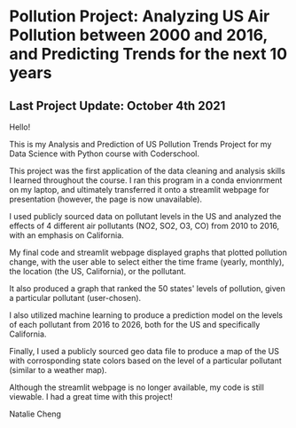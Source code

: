 # Pollution Project: Analyzing US Air Pollution between 2000 and 2016, and Predicting Trends for the next 10 years
## Last Project Update: October 4th 2021

Hello!

This is my Analysis and Prediction of US Pollution Trends Project for my Data Science with Python course with Coderschool.

This project was the first application of the data cleaning and analysis skills I learned throughout the course. I ran this program in a conda envionrment on my laptop, and ultimately transferred it onto a streamlit webpage for presentation (however, the page is now unavailable).

I used publicly sourced data on pollutant levels in the US and analyzed the effects of 4 different air pollutants (NO2, SO2, O3, CO) from 2010 to 2016, with an emphasis on California. 

My final code and streamlit webpage displayed graphs that plotted pollution change, with the user able to select either the time frame (yearly, monthly), the location (the US, California), or the pollutant.

It also produced a graph that ranked the 50 states' levels of pollution, given a particular pollutant (user-chosen).

I also utilized machine learning to produce a prediction model on the levels of each pollutant from 2016 to 2026, both for the US and specifically California.

Finally, I used a publicly sourced geo data file to produce a map of the US with corrosponding state colors based on the level of a particular pollutant (similar to a weather map).

Although the streamlit webpage is no longer available, my code is still viewable. I had a great time with this project!

Natalie Cheng
